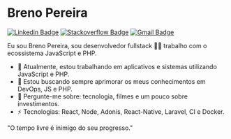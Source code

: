 # Breno Pereira 
[![Linkedin Badge](https://img.shields.io/badge/-brenopereira-blue?style=flat-square&logo=Linkedin&logoColor=white&link=https://www.linkedin.com/in/breno-pereira/)](https://www.linkedin.com/in/breno-pereira/)
[![Stackoverflow Badge](https://img.shields.io/badge/-Stackoverflow-4CA143?style=flat-square&logo=Stackoverflow&logoColor=white&link=https://pt.stackoverflow.com/users/13274221/breno-martins)](https://stackoverflow.com/users/13274221/breno-martins)
[![Gmail Badge](https://img.shields.io/badge/-brenomartinsxd@gmail.com-c14438?style=flat-square&logo=Gmail&logoColor=white&link=mailto:brenomartinsxd@gmail.com)](mailto:brenomartinsxd@gmail.com)

Eu sou Breno Pereira, sou desenvolvedor fullstack 👨‍💻 trabalho com o ecossistema JavaScript e PHP. 

- 🔭 Atualmente, estou trabalhando em aplicativos e sistemas utilizando JavaScript e PHP.
- 🌱 Estou buscando sempre aprimorar os meus conhecimentos em DevOps, JS e PHP.
- 💬 Pergunte-me sobre: tecnologia, filmes e um pouco sobre investimentos.
-  ⚡ Tecnologias: React, Node, Adonis, React-Native, Laravel, CI e Docker.

"O tempo livre é inimigo do seu progresso." 
